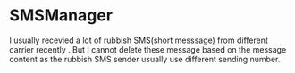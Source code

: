 # SMSManager
I usually recevied a lot of rubbish SMS(short messsage) from different carrier recently . But I cannot delete these message based on the message content as the rubbish SMS sender usually use different sending number. 
